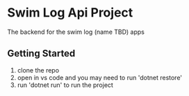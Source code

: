 # Swim Log Api Project
The backend for the swim log (name TBD) apps
## Getting Started

1. clone the repo
2. open in vs code and you may need to run 'dotnet restore'
3. run 'dotnet run' to run the project